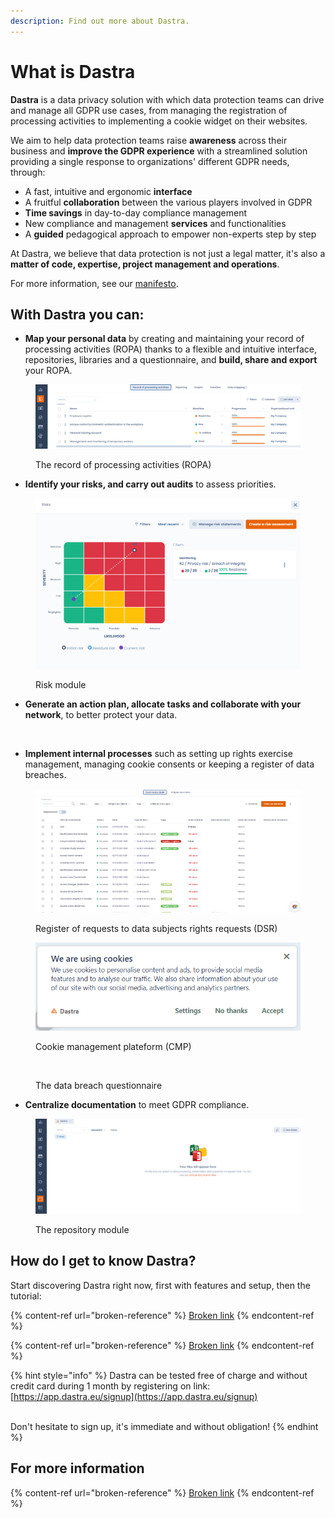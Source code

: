 ```yaml
---
description: Find out more about Dastra.
---
```


# What is Dastra

**Dastra** is a data privacy solution with which data protection teams can drive and manage all GDPR use cases, from managing the registration of processing activities to implementing a cookie widget on their websites.&#x20;

We aim to help data protection teams raise **awareness** across their business and **improve the GDPR experience** with a streamlined solution providing a single response to organizations' different GDPR needs, through:&#x20;

* A fast, intuitive and ergonomic **interface**&#x20;
* A fruitful **collaboration** between the various players involved in GDPR&#x20;
* **Time savings** in day-to-day compliance management&#x20;
* New compliance and management **services** and functionalities&#x20;
* A **guided** pedagogical approach to empower non-experts step by step&#x20;

At Dastra, we believe that data protection is not just a legal matter, it's also a **matter of code, expertise, project management and operations**.&#x20;

For more information, see our [manifesto](https://www.dastra.eu/en/mission).

## With Dastra you can:

* **Map your personal data** by creating and maintaining your record of processing activities (ROPA) thanks to a flexible and intuitive interface, repositories, libraries and a questionnaire, and **build, share and export** your ROPA.

<figure><img src=".gitbook/assets/image (3) (1).png" alt=""><figcaption><p>The record of processing activities (ROPA)</p></figcaption></figure>

* **Identify your risks, and carry out audits** to assess priorities.

<figure><img src=".gitbook/assets/image (1) (1).png" alt=""><figcaption><p>Risk module</p></figcaption></figure>

* **Generate an action plan, allocate tasks and collaborate with your network**, to better protect your data.

<figure><img src=".gitbook/assets/Capture d’écran 2023-06-01 à 14.43.00.png" alt=""><figcaption></figcaption></figure>

* **Implement internal processes** such as setting up rights exercise management, managing cookie consents or keeping a register of data breaches.

<figure><img src=".gitbook/assets/image (91).png" alt=""><figcaption><p>Register of requests to data subjects rights requests (DSR)</p></figcaption></figure>

<figure><img src=".gitbook/assets/image (338).png" alt=""><figcaption><p>Cookie management plateform (CMP)</p></figcaption></figure>

<figure><img src=".gitbook/assets/Capture d’écran 2023-06-01 à 14.47.37.png" alt=""><figcaption><p>The data breach questionnaire</p></figcaption></figure>

* **Centralize documentation** to meet GDPR compliance.

<figure><img src=".gitbook/assets/image (3).png" alt=""><figcaption><p>The repository module</p></figcaption></figure>

## How do I get to know Dastra?

Start discovering Dastra right now, first with features and setup, then the tutorial:

{% content-ref url="broken-reference" %}
[Broken link](broken-reference)
{% endcontent-ref %}

{% content-ref url="broken-reference" %}
[Broken link](broken-reference)
{% endcontent-ref %}

{% hint style="info" %}
Dastra can be tested free of charge and without credit card during 1 month by registering on link: [https://app.dastra.eu/signup](https://app.dastra.eu/signup)

\
Don't hesitate to sign up, it's immediate and without obligation!
{% endhint %}

## For more information

{% content-ref url="broken-reference" %}
[Broken link](broken-reference)
{% endcontent-ref %}
